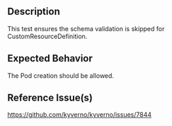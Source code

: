## Description

This test ensures the schema validation is skipped for CustomResourceDefinition.

## Expected Behavior

The Pod creation should be allowed.

## Reference Issue(s)

https://github.com/kyverno/kyverno/issues/7844
